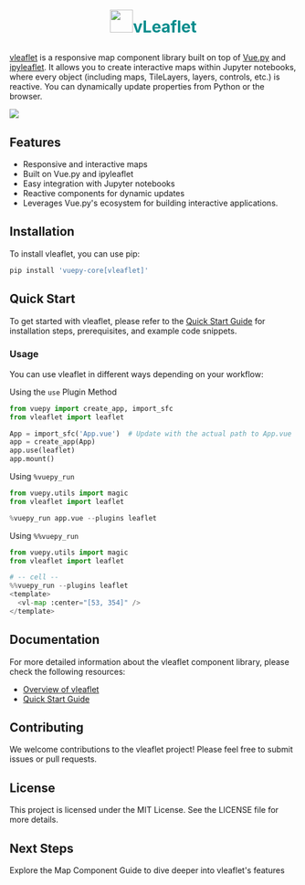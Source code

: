 <h1>
  <p align="center" style="color: #008c8c">
    <img width="40" src="https://www.vuepy.org/images/vleaflet-logo.svg">vLeaflet
  </p>
</h1>


[vleaflet](https://www.vuepy.org/vleaflet/overview.html) is a responsive map component library built on top of [Vue.py](https://github.com/vuepy/vuepy) and [ipyleaflet](https://ipyleaflet.readthedocs.io/en/latest/index.html). It allows you to create interactive maps within Jupyter notebooks, where every object (including maps, TileLayers, layers, controls, etc.) is reactive. You can dynamically update properties from Python or the browser.

![](https://www.vuepy.org/images/vleaflet-demo-orgin-low.gif)

## Features

- Responsive and interactive maps
- Built on Vue.py and ipyleaflet
- Easy integration with Jupyter notebooks
- Reactive components for dynamic updates
- Leverages Vue.py's ecosystem for building interactive applications.

## Installation

To install vleaflet, you can use pip:

```sh
pip install 'vuepy-core[vleaflet]'
```

## Quick Start

To get started with vleaflet, please refer to the [Quick Start Guide](docs/vue-docs-zh-cn/src/vleaflet/quick-start.md) for installation steps, prerequisites, and example code snippets.

### Usage

You can use vleaflet in different ways depending on your workflow:

Using the `use` Plugin Method

```python
from vuepy import create_app, import_sfc
from vleaflet import leaflet

App = import_sfc('App.vue')  # Update with the actual path to App.vue
app = create_app(App)
app.use(leaflet)
app.mount()
```

Using `%vuepy_run`

```python
from vuepy.utils import magic
from vleaflet import leaflet

%vuepy_run app.vue --plugins leaflet
```

Using `%%vuepy_run`

```python
from vuepy.utils import magic
from vleaflet import leaflet

# -- cell --
%%vuepy_run --plugins leaflet
<template>
  <vl-map :center="[53, 354]" />
</template>
```

## Documentation

For more detailed information about the vleaflet component library, please check the following resources:

- [Overview of vleaflet](docs/vue-docs-zh-cn/src/vleaflet/overview.md)
- [Quick Start Guide](docs/vue-docs-zh-cn/src/vleaflet/quick-start.md)

## Contributing

We welcome contributions to the vleaflet project! Please feel free to submit issues or pull requests.

## License

This project is licensed under the MIT License. See the LICENSE file for more details.

## Next Steps
Explore the Map Component Guide to dive deeper into vleaflet's features